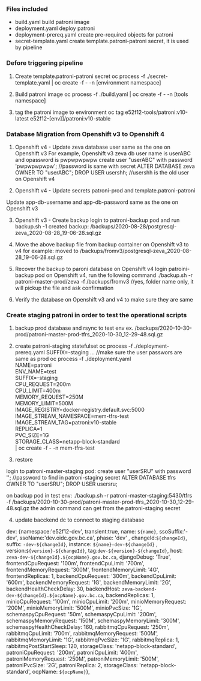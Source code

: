 ### Files included

* build.yaml build patroni image
* deployment.yaml deploy patroni 
* deployment-prereq.yaml create pre-required objects for patroni
* secret-template.yaml create template.patroni-patroni secret, it is used by pipeline

### Defore triggering pipeline

1. Create template.patroni-patroni secret
oc process -f ./secret-template.yaml | oc create -f - -n [environment namespace]

2. Build patroni image
oc process -f ./build.yaml | oc create -f - -n [tools namespace]

3. tag the patroni image to environment
oc tag e52f12-tools/patroni:v10-latest e52f12-[env]]/patroni:v10-stable

### Database Migration from Openshift v3 to Openshift 4

1. Openshift v4 - Update zeva database user same as the one on Openshift v3
    For example, Openshift v3 zeva db user name is userABC and opassword is pwpwpwpwpw
	create user "userABC" with password 'pwpwpwpwpw'; //password is same with secret
	ALTER DATABASE zeva OWNER TO "userABC";
	DROP USER usershh;   //usershh is the old user on Openshift v4

2. Openshift v4 - Update secrets patroni-prod and template.patroni-patroni

Update app-db-username and app-db-password same as the one on Openshift v3

3. Openshift v3 - Create backup
login to patroni-backup pod and run backup.sh -1
	  created backup:  /backups/2020-08-28/postgresql-zeva_2020-08-28_19-06-28.sql.gz

4. Move the above backup file from backup container on Openshift v3 to v4
	  for example: moved to /backups/fromv3/postgresql-zeva_2020-08-28_19-06-28.sql.gz

5. Recover the backup to paroni database on Openshift v4
login patroini-backup pod on Openshift v4, run the following command
./backup.sh -r patroni-master-prod/zeva -f /backups/fromv3   //yes, folder name only, it will pickup the file and ask confirmation

6. Verify the database on Openshift v3 and v4 to make sure they are same

### Create staging patroni in order to test the operational scripts

1. backup prod database and rsync to test env ex. /backups/2020-10-30-prod/patroni-master-prod-tfrs_2020-10-30_12-29-48.sql.gz

2. create patroni-staging statefulset
	oc process -f ./deployment-prereq.yaml SUFFIX=-staging ... //make sure the user passwors are same as prod
	oc process -f ./deployment.yaml \
	NAME=patroni \
	ENV_NAME=test \
	SUFFIX=-staging \
	CPU_REQUEST=200m \
	CPU_LIMIT=400m \
	MEMORY_REQUEST=250M \
	MEMORY_LIMIT=500M \
	IMAGE_REGISTRY=docker-registry.default.svc:5000 \
	IMAGE_STREAM_NAMESPACE=mem-tfrs-test \
	IMAGE_STREAM_TAG=patroni:v10-stable \
	REPLICA=1 \
	PVC_SIZE=1G \
	STORAGE_CLASS=netapp-block-standard \
	| oc create -f - -n mem-tfrs-test

3. restore

login to patroni-master-staging pod:
    create user "userSRU" with password ''; //password to find in patroni-staging secret
    ALTER DATABASE tfrs OWNER TO "userSRU";
    DROP USER usersru; 
				
on backup pod in test env:
./backup.sh -r patroni-master-staging:5430/tfrs -f /backups/2020-10-30-prod/patroni-master-prod-tfrs_2020-10-30_12-29-48.sql.gz
the admin command can get from the patroni-staging secret

4. update bacckend dc to connect to staging database


  dev: {namespace:'e52f12-dev', transient:true, name: `${name}`, ssoSuffix:'-dev', 
        ssoName:'dev.oidc.gov.bc.ca', phase: 'dev'  , changeId:`${changeId}`, suffix: `-dev-${changeId}`, 
        instance: `${name}-dev-${changeId}`  , version:`${version}-${changeId}`, tag:`dev-${version}-${changeId}`, 
        host: `zeva-dev-${changeId}.${ocpName}.gov.bc.ca`, djangoDebug: 'True',
        frontendCpuRequest: '100m', frontendCpuLimit: '700m', frontendMemoryRequest: '300M', frontendMemoryLimit: '4G', frontendReplicas: 1,
        backendCpuRequest: '300m', backendCpuLimit: '600m', backendMemoryRequest: '1G', backendMemoryLimit: '2G', backendHealthCheckDelay: 30, backendHost: `zeva-backend-dev-${changeId}.${ocpName}.gov.bc.ca`, backendReplicas: 1,
        minioCpuRequest: '100m', minioCpuLimit: '200m', minioMemoryRequest: '200M', minioMemoryLimit: '500M', minioPvcSize: '1G',
        schemaspyCpuRequest: '50m', schemaspyCpuLimit: '200m', schemaspyMemoryRequest: '150M', schemaspyMemoryLimit: '300M', schemaspyHealthCheckDelay: 160,
        rabbitmqCpuRequest: '250m', rabbitmqCpuLimit: '700m', rabbitmqMemoryRequest: '500M', rabbitmqMemoryLimit: '1G', rabbitmqPvcSize: '1G', rabbitmqReplica: 1, rabbitmqPostStartSleep: 120, storageClass: 'netapp-block-standard',
        patroniCpuRequest: '200m', patroniCpuLimit: '400m', patroniMemoryRequest: '250M', patroniMemoryLimit: '500M', patroniPvcSize: '2G', patroniReplica: 2, storageClass: 'netapp-block-standard', ocpName: `${ocpName}`},

